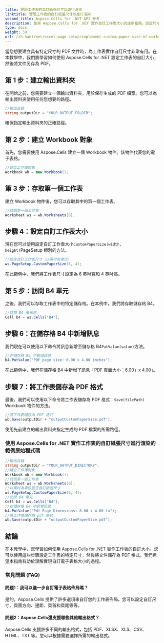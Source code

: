 ```yaml
---
title: 實現工作表的自訂紙張尺寸以進行渲染
linktitle: 實現工作表的自訂紙張尺寸以進行渲染
second_title: Aspose.Cells for .NET API 參考
description: 使用 Aspose.Cells for .NET 實作自訂工作表大小的逐步指南。設定尺寸、新增訊息並另存為 PDF。
type: docs
weight: 50
url: /zh-hant/net/excel-page-setup/implement-custom-paper-size-of-worksheet-for-rendering/
---
```

當您想要建立具有特定尺寸的 PDF 文件時，為工作表實作自訂尺寸非常有用。在本教學中，我們將學習如何使用 Aspose.Cells for .NET 設定工作表的自訂大小，然後將文件另存為 PDF。

## 第 1 步：建立輸出資料夾

在開始之前，您需要建立一個輸出資料夾，用於保存生成的 PDF 檔案。您可以為輸出資料夾使用任何您想要的路徑。

```csharp
//輸出目錄
string outputDir = "YOUR_OUTPUT_FOLDER";
```

確保指定輸出資料夾的正確路徑。

## 第 2 步：建立 Workbook 對象

首先，您需要使用 Aspose.Cells 建立一個 Workbook 物件。該物件代表您的電子表格。

```csharp
//建立工作簿對象
Workbook wb = new Workbook();
```

## 第 3 步：存取第一個工作表

建立 Workbook 物件後，您可以存取其中的第一個工作表。

```csharp
//訪問第一個工作表
Worksheet ws = wb.Worksheets[0];
```

## 步驟 4：設定自訂工作表大小

現在您可以使用設定自訂工作表大小`CustomPaperSize(width, height)`PageSetup 類別的方法。

```csharp
//設定自訂工作表尺寸（以英吋為單位）
ws.PageSetup.CustomPaperSize(6, 4);
```

在此範例中，我們將工作表尺寸設定為 6 英吋寬和 4 英吋高。

## 第 5 步：訪問 B4 單元

之後，我們可以存取工作表中的特定儲存格。在本例中，我們將存取儲存格 B4。

```csharp
//訪問 B4 單元格
Cell b4 = ws.Cells["B4"];
```

## 步驟 6：在儲存格 B4 中新增訊息

我們現在可以使用以下命令將訊息新增至儲存格 B4`PutValue(value)`方法。

```csharp
//在儲存格 B4 中新增訊息
b4.PutValue("PDF page size: 6.00 x 4.00 inches");
```

在此範例中，我們在儲存格 B4 中新增了訊息「PDF 頁面大小：6.00」x 4.00」。

## 步驟 7：將工作表儲存為 PDF 格式

最後，我們可以使用以下命令將工作表儲存為 PDF 格式：`Save(filePath)` Workbook 物件的方法。

```csharp
//將工作表儲存為 PDF 格式
wb.Save(outputDir + "outputCustomPaperSize.pdf");
```

使用先前建立的輸出資料夾指定生成的 PDF 檔案的所需路徑。

### 使用 Aspose.Cells for .NET 實作工作表的自訂紙張尺寸進行渲染的範例原始程式碼 
```csharp
//輸出目錄
string outputDir = "YOUR_OUTPUT_DIRECTORY";
//建立工作簿對象
Workbook wb = new Workbook();
//訪問第一個工作表
Worksheet ws = wb.Worksheets[0];
//以英吋為單位設定自訂紙張尺寸
ws.PageSetup.CustomPaperSize(6, 4);
//訪問 B4 單元
Cell b4 = ws.Cells["B4"];
//在儲存格 B4 中新增訊息
b4.PutValue("Pdf Page Dimensions: 6.00 x 4.00 in");
//將工作簿儲存為 pdf 格式
wb.Save(outputDir + "outputCustomPaperSize.pdf");
```

## 結論

在本教學中，您學習如何使用 Aspose.Cells for .NET 實作工作表的自訂大小。您可以使用這些步驟設定工作表的特定尺寸，然後將文件儲存為 PDF 格式。我們希望本指南有助於理解實現自訂電子表格大小的過程。

### 常見問題 (FAQ)

#### 問題1：我可以進一步自訂電子表格佈局嗎？

是的，Aspose.Cells 提供了許多選項來自訂您的工作表佈局。您可以設定自訂尺寸、頁面方向、邊距、頁首和頁尾等等。

#### 問題2：Aspose.Cells還支援哪些其他輸出格式？

Aspose.Cells 支援許多不同的輸出格式，包括 PDF、XLSX、XLS、CSV、HTML、TXT 等。您可以根據需要選擇所需的輸出格式。